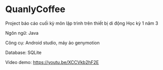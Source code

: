 # QuanlyCoffee

Project báo cáo cuối kỳ môn lập trình trên thiết bị di động
Học kỳ 1 năm 3


Ngôn ngữ: Java

Công cụ: Android studio, máy ảo genymotion

Database: SQLite

Video demo: https://youtu.be/XCCVkb2hF2E
